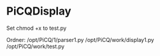 # PiCQDisplay

Set chmod +x to test.py

Ordner:
/opt/PiCQ/1/parser1.py
/opt/PiCQ/work/display1.py
/opt/PiCQ/work/test.py

